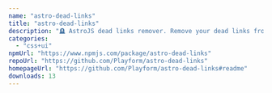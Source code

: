 ```yaml
---
name: "astro-dead-links"
title: "astro-dead-links"
description: "🪦 AstroJS dead links remover. Remove your dead links from Astro."
categories:
  - "css+ui"
npmUrl: "https://www.npmjs.com/package/astro-dead-links"
repoUrl: "https://github.com/Playform/astro-dead-links"
homepageUrl: "https://github.com/Playform/astro-dead-links#readme"
downloads: 13
---
```

